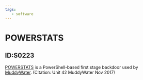 ```yaml
---
tags:
   - software
---
```

# POWERSTATS
## ID:S0223
[POWERSTATS](software/S0223) is a PowerShell-based first stage backdoor used by [MuddyWater](groups/G0069). (Citation: Unit 42 MuddyWater Nov 2017)
